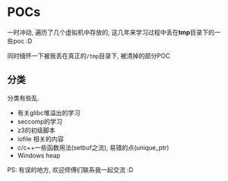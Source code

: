 # POCs

一时冲动, 遍历了几个虚拟机中存放的, 这几年来学习过程中丢在**tmp**目录下的一些poc :D

同时缅怀一下被我丢在真正的`/tmp`目录下, 被清掉的部分POC

## 分类

分类有些乱. 

- 有关glibc堆溢出的学习
- seccomp的学习
- z3的初级脚本
- iofile 相关的内容
- c/c++一些函数用法(setbuf之流), 易错的点(unique_ptr)
- Windows heap



PS: 有误的地方, 欢迎师傅们联系我一起交流  :D